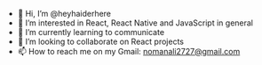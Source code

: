 - 👋 Hi, I’m @heyhaiderhere
- 👀 I’m interested in React, React Native and JavaScript in general 
- 🌱 I’m currently learning to communicate
- 💞️ I’m looking to collaborate on React projects
- 📫 How to reach me on my Gmail: nomanali2727@gmail.com

<!---
heyhaiderhere/heyhaiderhere is a ✨ special ✨ repository because its `README.md` (this file) appears on your GitHub profile.
You can click the Preview link to take a look at your changes.
--->

